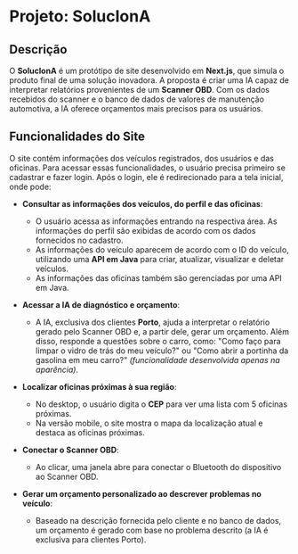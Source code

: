 # Projeto: SolucIonA
## Descrição
O **SolucIonA** é um protótipo de site desenvolvido em **Next.js**, que simula o produto final de uma solução inovadora. A proposta é criar uma IA capaz de interpretar relatórios provenientes de um **Scanner OBD**. Com os dados recebidos do scanner e o banco de dados de valores de manutenção automotiva, a IA oferece orçamentos mais precisos para os usuários.
## Funcionalidades do Site
O site contém informações dos veículos registrados, dos usuários e das oficinas. Para acessar essas funcionalidades, o usuário precisa primeiro se cadastrar e fazer login. Após o login, ele é redirecionado para a tela inicial, onde pode:

- **Consultar as informações dos veículos, do perfil e das oficinas**: 
  - O usuário acessa as informações entrando na respectiva área. As informações do perfil são exibidas de acordo com os dados fornecidos no cadastro. 
  - As informações do veículo aparecem de acordo com o ID do veículo, utilizando uma **API em Java** para criar, atualizar, visualizar e deletar veículos.
  - As informações das oficinas também são gerenciadas por uma API em Java.
- **Acessar a IA de diagnóstico e orçamento**:
  - A IA, exclusiva dos clientes **Porto**, ajuda a interpretar o relatório gerado pelo Scanner OBD e, a partir dele, gerar um orçamento. Além disso, responde a questões sobre o carro, como: "Como faço para limpar o vidro de trás do meu veículo?" ou "Como abrir a portinha da gasolina em meu carro?" *(funcionalidade desenvolvida apenas na aparência)*.
- **Localizar oficinas próximas à sua região**:
  - No desktop, o usuário digita o **CEP** para ver uma lista com 5 oficinas próximas.
  - Na versão mobile, o site mostra o mapa da localização atual e destaca as oficinas próximas.
- **Conectar o Scanner OBD**: 
  - Ao clicar, uma janela abre para conectar o Bluetooth do dispositivo ao Scanner OBD.

- **Gerar um orçamento personalizado ao descrever problemas no veículo**: 
  - Baseado na descrição fornecida pelo cliente e no banco de dados, um orçamento é gerado com base no problema descrito (a IA é exclusiva para clientes Porto).

 


